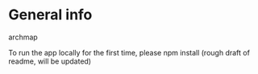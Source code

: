 # General info
archmap 

To run the app locally for the first time, please npm install (rough draft of readme, will be updated)
